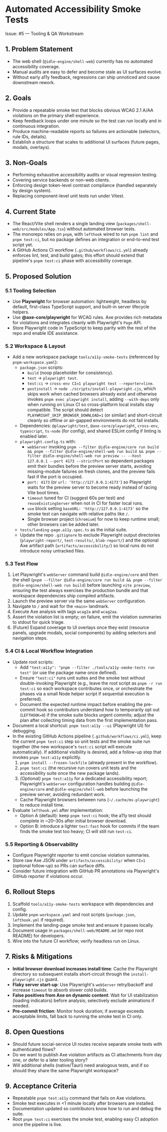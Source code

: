 # Automated Accessibility Smoke Tests

Issue: #5 &mdash; Tooling & QA Workstream

## 1. Problem Statement
- The web shell (`@idle-engine/shell-web`) currently has no automated accessibility coverage.
- Manual audits are easy to defer and become stale as UI surfaces evolve.
- Without early a11y feedback, regressions can ship unnoticed and cause downstream rework.

## 2. Goals
- Provide a repeatable smoke test that blocks obvious WCAG 2.1 A/AA violations on the primary shell experience.
- Keep feedback loops under one minute so the test can run locally and in continuous integration.
- Produce machine-readable reports so failures are actionable (selectors, rule IDs, details).
- Establish a structure that scales to additional UI surfaces (future pages, modals, overlays).

## 3. Non-Goals
- Performing exhaustive accessibility audits or visual regression testing.
- Covering service backends or non-web clients.
- Enforcing design token-level contrast compliance (handled separately by design system).
- Replacing component-level unit tests run under Vitest.

## 4. Current State
- The React/Vite shell renders a single landing view (`packages/shell-web/src/modules/App.tsx`) without automated browser tests.
- The monorepo relies on `pnpm`, with `lefthook` wired to run `pnpm lint` and `pnpm test:ci`, but no package defines an integration or end-to-end test script yet.
- A GitHub Actions CI workflow (`.github/workflows/ci.yml`) already enforces lint, test, and build gates; this effort should extend that pipeline's `pnpm test:ci` phase with accessibility coverage.

## 5. Proposed Solution

### 5.1 Tooling Selection
- Use **Playwright** for browser automation: lightweight, headless by default, first-class TypeScript support, and built-in server lifecycle helpers.
- Use **@axe-core/playwright** for WCAG rules. Axe provides rich metadata for violations and integrates cleanly with Playwright's `Page` API.
- Store Playwright code in TypeScript to keep parity with the rest of the repo and enable IDE assistance.

### 5.2 Workspace & Layout
- Add a new workspace package `tools/a11y-smoke-tests` (referenced by `pnpm-workspace.yaml`):
  - `package.json` scripts:
    - `build` (noop placeholder for consistency).
    - `test` → `playwright test`.
    - `test:ci` → `cross-env CI=1 playwright test --reporter=line`.
    - `postinstall` → `node ./scripts/install-playwright.cjs`, which skips work when cached browsers already exist and otherwise invokes `pnpm exec playwright install`, adding `--with-deps` only when running on Linux CI so cross-platform local installs stay compatible. The script should detect `PLAYWRIGHT_SKIP_BROWSER_DOWNLOAD=1` (or similar) and short-circuit cleanly so offline or air-gapped environments do not fail installs.
  - Dependencies: `@playwright/test`, `@axe-core/playwright`, `cross-env`, `typescript`, `ts-node` (for config), and shared ESLint config if linting is enabled later.
  - `playwright.config.ts` with:
    - `webServer` invoking `pnpm --filter @idle-engine/core run build && pnpm --filter @idle-engine/shell-web run build && pnpm --filter @idle-engine/shell-web run preview -- --host 127.0.0.1 --port 4173 --strictPort` so dependent packages emit their bundles before the preview server starts, avoiding missing-module failures on fresh clones, and the preview fails fast if the port is occupied.
    - `port: 4173` (or `url: 'http://127.0.0.1:4173'`) so Playwright waits for the preview server to become ready instead of racing Vite boot times.
    - `timeout` tuned for CI (suggest 60s per test) and `reuseExistingServer` when not in CI for faster local runs.
    - `use` block setting `baseURL: 'http://127.0.0.1:4173'` so the smoke test can navigate with relative paths like `/`.
    - Single browser project (`chromium`) for now to keep runtime small; other browsers can be added later.
  - `tests/landing-page.a11y.spec.ts` as the initial suite.
  - Update the repo `.gitignore` to exclude Playwright output directories (`playwright-report/`, `test-results/`, `blob-report/`) and the optional Axe artifact path (`artifacts/accessibility/`) so local runs do not introduce noisy untracked files.

### 5.3 Test Flow
1. Let Playwright's `webServer` command build `@idle-engine/core` and then the shell (`pnpm --filter @idle-engine/core run build && pnpm --filter @idle-engine/shell-web run build`) before launching `vite preview`, ensuring the test always exercises the production bundle and that workspace dependencies ship compiled artifacts.
2. Launch the preview server via the same `webServer` configuration.
3. Navigate to `/` and wait for the `<main>` landmark.
4. Execute Axe analysis with tags `wcag2a` and `wcag2aa`.
5. Assert the violation list is empty; on failure, emit the violation summaries to stdout for quick triage.
6. (Future) Expand coverage to UI overlays once they exist (resource panels, upgrade modals, social components) by adding selectors and navigation steps.

### 5.4 CI & Local Workflow Integration
- Update root scripts:
  - Add `"test:a11y": "pnpm --filter ./tools/a11y-smoke-tests run test"` (or use the package name once defined).
  - Ensure `"test:ci"` runs unit suites and the smoke test without double-invoking Playwright (e.g., leave the root script as `pnpm -r run test:ci` so each workspace contributes once, or orchestrate the phases via a small Node helper script if sequential execution is preferred).
  - Document the expected runtime impact before enabling the pre-commit hook so contributors understand how to temporarily opt out (`LEFTHOOK=0`) if the smoke suite blocks urgent commits; adjust the plan after collecting timing data from the first implementation pass.
- Document a local shortcut: `pnpm test:a11y --ui` (Playwright UI) for debugging.
- In the existing GitHub Actions pipeline (`.github/workflows/ci.yml`), keep the current `pnpm test:ci` step so unit tests and the smoke suite run together (the new workspace's `test:ci` script will execute automatically). If additional visibility is desired, add a follow-up step that invokes `pnpm test:a11y` explicitly.
  1. `pnpm install --frozen-lockfile` (already present in the workflow).
  2. `pnpm test:ci` (the recursive run covers unit tests and the accessibility suite once the new package lands).
  3. *(Optional)* `pnpm test:a11y` for a dedicated accessibility report; Playwright's `webServer` configuration handles building `@idle-engine/core` and `@idle-engine/shell-web` before launching the preview server, avoiding redundant work.
  - Cache Playwright browsers between runs (`~/.cache/ms-playwright`) to reduce install time.
- Evaluate `lefthook.yml` after implementation:
  - Option A (default): keep `pnpm test:ci` hook; the a11y test should complete in ~20–30s after initial browser download.
  - Option B: introduce a lighter `test:fast` hook for commits if the team finds the smoke test too heavy; CI will still run `test:ci`.

### 5.5 Reporting & Observability
- Configure Playwright reporter to emit concise violation summaries.
- Store raw Axe JSON under `artifacts/accessibility/` when `CI=1` (optional follow-up) so PRs can surface diffs.
- Consider future integration with GitHub PR annotations via Playwright's GitHub reporter if violations occur.

## 6. Rollout Steps
1. Scaffold `tools/a11y-smoke-tests` workspace with dependencies and config.
2. Update `pnpm-workspace.yaml` and root scripts (`package.json`, `lefthook.yml` if required).
3. Implement the landing-page smoke test and ensure it passes locally.
4. Document usage in `packages/shell-web/README.md` (or repo root README) for developers.
5. Wire into the future CI workflow; verify headless run on Linux.

## 7. Risks & Mitigations
- **Initial browser download increases install time**: Cache the Playwright directory so subsequent installs short-circuit through the `install-playwright.cjs` guard.
- **Flaky server start-up**: Use Playwright's `webServer` retry/backoff and increase `timeout` to absorb slower cold builds.
- **False positives from Axe on dynamic content**: Wait for UI stabilization (loading indicators) before analysis; selectively exclude animations if needed.
- **Pre-commit friction**: Monitor hook duration; if average exceeds acceptable limits, fall back to running the smoke test in CI only.

## 8. Open Questions
- Should future social-service UI routes receive separate smoke tests with authenticated flows?
- Do we want to publish Axe violation artifacts as CI attachments from day one, or defer to a later tooling story?
- Will additional shells (native/Tauri) need analogous tests, and if so should they share the same Playwright workspace?

## 9. Acceptance Criteria
- Repeatable `pnpm test:a11y` command that fails on Axe violations.
- Smoke test executes in <1 minute locally after browsers are installed.
- Documentation updated so contributors know how to run and debug the suite.
- Root `pnpm test:ci` exercises the smoke test, enabling easy CI adoption once the pipeline is live.
